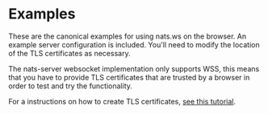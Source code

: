 # Examples

These are the canonical examples for using nats.ws on the browser. An example server configuration is included. You'll need to modify the location of the TLS certificates as necessary.

The nats-server websocket implementation only supports WSS, this means that you have to provide 
TLS certificates that are trusted by a browser in order to test and try the functionality.

For a instructions on how to create TLS certificates, [see this tutorial](https://docs.nats.io/nats-server/configuration/securing_nats/tls#creating-self-signed-certificates-for-testing).

